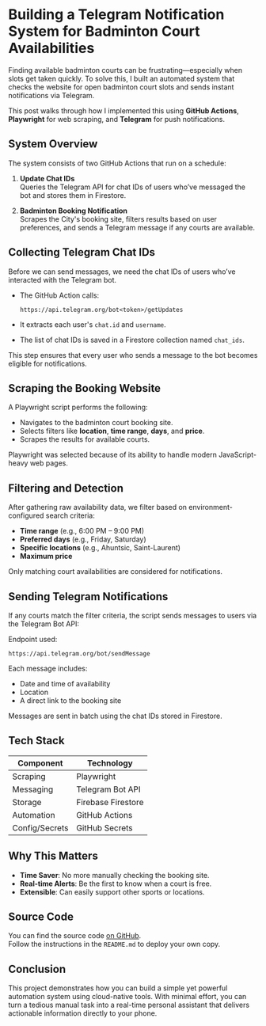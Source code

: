 # Building a Telegram Notification System for Badminton Court Availabilities

Finding available badminton courts can be frustrating—especially when slots get taken quickly. To solve this, I built an automated system that checks the website for open badminton court slots and sends instant notifications via Telegram.

This post walks through how I implemented this using **GitHub Actions**, **Playwright** for web scraping, and **Telegram** for push notifications.

## System Overview

The system consists of two GitHub Actions that run on a schedule:

1. **Update Chat IDs**  
   Queries the Telegram API for chat IDs of users who’ve messaged the bot and stores them in Firestore.

2. **Badminton Booking Notification**  
   Scrapes the City's booking site, filters results based on user preferences, and sends a Telegram message if any courts are available.

## Collecting Telegram Chat IDs

Before we can send messages, we need the chat IDs of users who’ve interacted with the Telegram bot.

- The GitHub Action calls:  

  ```text
  https://api.telegram.org/bot<token>/getUpdates
  ```

- It extracts each user's `chat.id` and `username`.

- The list of chat IDs is saved in a Firestore collection named `chat_ids`.

This step ensures that every user who sends a message to the bot becomes eligible for notifications.

## Scraping the Booking Website

A Playwright script performs the following:

- Navigates to the badminton court booking site.
- Selects filters like **location**, **time range**, **days**, and **price**.
- Scrapes the results for available courts.

Playwright was selected because of its ability to handle modern JavaScript-heavy web pages.

## Filtering and Detection

After gathering raw availability data, we filter based on environment-configured search criteria:

- **Time range** (e.g., 6:00 PM – 9:00 PM)
- **Preferred days** (e.g., Friday, Saturday)
- **Specific locations** (e.g., Ahuntsic, Saint-Laurent)
- **Maximum price**

Only matching court availabilities are considered for notifications.

## Sending Telegram Notifications

If any courts match the filter criteria, the script sends messages to users via the Telegram Bot API:

Endpoint used:

```
https://api.telegram.org/bot/sendMessage
```

Each message includes:

- Date and time of availability
- Location
- A direct link to the booking site

Messages are sent in batch using the chat IDs stored in Firestore.

## Tech Stack

| Component         | Technology          |
|------------------|---------------------|
| Scraping         | Playwright          |
| Messaging        | Telegram Bot API    |
| Storage          | Firebase Firestore  |
| Automation       | GitHub Actions      |
| Config/Secrets   | GitHub Secrets      |

## Why This Matters

- **Time Saver**: No more manually checking the booking site.
- **Real-time Alerts**: Be the first to know when a court is free.
- **Extensible**: Can easily support other sports or locations.

## Source Code

You can find the source code [on GitHub](https://github.com/aHobeychi/Badminton-Booker).  
Follow the instructions in the `README.md` to deploy your own copy.

## Conclusion

This project demonstrates how you can build a simple yet powerful automation system using cloud-native tools. With minimal effort, you can turn a tedious manual task into a real-time personal assistant that delivers actionable information directly to your phone.

